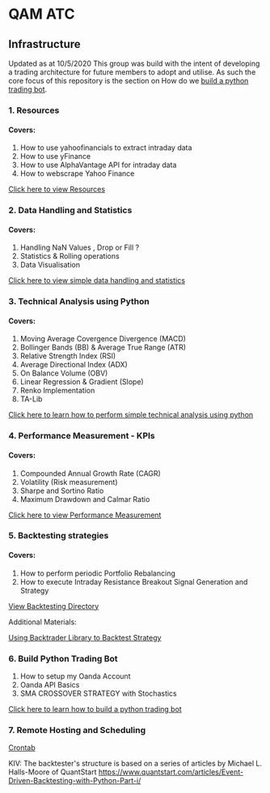 # QAM ATC

## Infrastructure
Updated as at 10/5/2020
This group was build with the intent of developing a trading architecture for future members to adopt and utilise. As such the core focus of this repository is the section on How do we [build a python trading bot](https://github.com/QAM-ATC/Infrastructure/tree/master/oanda_trading_bot). 

### 1. Resources
####  Covers: 
1. How to use yahoofinancials to extract intraday data
2. How to use yFinance
3. How to use AlphaVantage API for intraday data
4. How to webscrape Yahoo Finance 

[Click here to view Resources](https://github.com/QAM-ATC/Algorithmic-Trading/tree/master/Resources)
### 2. Data Handling and Statistics
#### Covers: 
1. Handling NaN Values , Drop or Fill ?
2. Statistics & Rolling operations
3. Data Visualisation

[Click here to view simple data handling and statistics](https://github.com/QAM-ATC/Algorithmic-Trading/tree/master/Data%20Handling%20and%20Statistics)


### 3. Technical Analysis using Python 
#### Covers: 
1. Moving Average Covergence Divergence (MACD) 
2. Bollinger Bands (BB) & Average True Range (ATR)
3. Relative Strength Index (RSI)
4. Average Directional Index (ADX)
5. On Balance Volume (OBV)
6. Linear Regression & Gradient (Slope)
7. Renko Implementation
8. TA-Lib

[Click here to learn how to perform simple technical analysis using python](https://github.com/QAM-ATC/Algorithmic-Trading/tree/master/Technical%20Analysis%20Using%20Python)

### 4. Performance Measurement - KPIs
#### Covers: 
1. Compounded Annual Growth Rate (CAGR)
2. Volatility (Risk measurement)
3. Sharpe and Sortino Ratio 
4. Maximum Drawdown and Calmar Ratio

[Click here to view Performance Measurement](https://github.com/QAM-ATC/Algorithmic-Trading/tree/master/Performance%20Measurement%20%20-%20KPI)

### 5. Backtesting strategies 
#### Covers:
1. How to perform periodic Portfolio Rebalancing 
2. How to execute Intraday Resistance Breakout Signal Generation and Strategy

[View Backtesting Directory](https://github.com/QAM-ATC/Infrastructure/tree/master/Backtesting)

Additional Materials:

[Using Backtrader Library to Backtest Strategy](https://github.com/QAM-ATC/Backtrader-)


### 6. Build Python Trading Bot 
1. How to setup my Oanda Account
2. Oanda API Basics 
3. SMA CROSSOVER STRATEGY with Stochastics 

[Click here to learn how to build a python trading bot](https://github.com/QAM-ATC/Infrastructure/tree/master/oanda_trading_bot)


### 7. Remote Hosting and Scheduling 
[Crontab](https://www.thegeekstuff.com/2009/06/15-practical-crontab-examples/)


KIV:
The backtester's structure is based on a series of articles by Michael L. Halls-Moore of QuantStart
https://www.quantstart.com/articles/Event-Driven-Backtesting-with-Python-Part-i/
